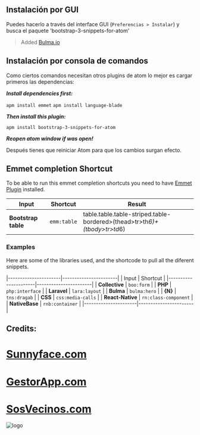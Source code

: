 

## Instalación por GUI

Puedes hacerlo a través del interface GUI (`Preferencias > Instalar`) y busca el paquete 'bootstrap-3-snippets-for-atom'

> Added [Bulma.io](http://bulma.io)

## Instalación por consola de comandos

Como ciertos comandos necesitan otros plugins de atom lo mejor es cargar primeros las dependencias:

***Install dependencies first:***

  `apm install emmet`
  `apm install language-blade`

***Then install this plugin:***

  `apm install bootstrap-3-snippets-for-atom`

***Reopen atom window if was open!***

Después tienes que reiniciar Atom para que los cambios surgan efecto.

## Emmet completion Shortcut

To be able to run this emmet completion shortcuts you need to have [Emmet Plugin](https://github.com/emmetio/emmet-atom) installed.

Input | Shortcut | Result
---|---|---
**Bootstrap table** | `emm:table` | table.table.table-striped.table-bordered>(thead>tr>th*6)+(tbody>tr>td*6)



### Examples

Here are some of the libraries used, and the shortcode to pull all the diferent snippets.

|----------------------|-----------------------|
|      Input           |      Shortcut         |
|----------------------|-----------------------|
| **Collective**       | `boo:form`            |
| **PHP**              | `php:interface`       |
| **Laravel**          | `lara:layout`         |
| **Bulma**            | `bulma:hero`          |
| **{N}**              | `tns:dragab`          |
| **CSS**              | `css:media-calls`     |
| **React-Native**     | `rn:class-component`     |
| **NativeBase**       | `rnb:container`       |
|----------------------|-----------------------|


## Credits:

# [Sunnyface.com](https://sunnyface.com "Programador ios málaga Marbella")
# [GestorApp.com](https://gestorapp.com "Gestor de aplicaciones moviles en málaga, mijas, marbella")
# [SosVecinos.com](https://sosvecinos.com "Plataforma móvile para la gestion de comunidades")

![logo]




[logo]: https://sunnyface.com/images/logo.png "Desarrollo nativo para móviles y API REST"
